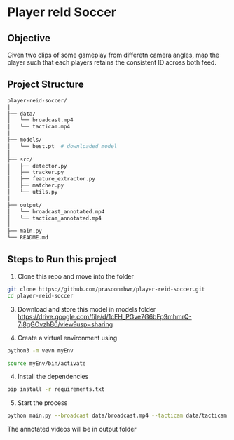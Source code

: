 # Player reId Soccer

## Objective

Given two clips of some gameplay from differetn camera angles, map the player such that each players retains the consistent ID across both feed.

## Project Structure

```graphql
player-reid-soccer/
│
├── data/
│   └── broadcast.mp4
│   └── tacticam.mp4
│
├── models/
│   └── best.pt  # downloaded model
│
├── src/
│   ├── detector.py        
│   ├── tracker.py         
│   ├── feature_extractor.py  
│   ├── matcher.py         
│   └── utils.py           
│
├── output/
│   └── broadcast_annotated.mp4
│   └── tacticam_annotated.mp4
│
├── main.py
└── README.md
```

## Steps to Run this project

1. Clone this repo and move into the folder
```bash
git clone https://github.com/prasoonmhwr/player-reid-soccer.git
cd player-reid-soccer
```

3. Download and store this model in models folder https://drive.google.com/file/d/1cEH_PGve7G6bFp9mhmrQ-7j8gGOvzhB6/view?usp=sharing

4. Create a virtual environment using 

```bash
python3 -m vevn myEnv
```
```bash
source myEnv/bin/activate
```

4. Install the dependencies

```bash 
pip install -r requirements.txt
```

5. Start the process
```bash
python main.py --broadcast data/broadcast.mp4 --tacticam data/tacticam.mp4 --model models/best.pt
```

The annotated videos will be in output folder
